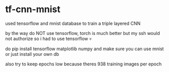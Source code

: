# tf-cnn-mnist
used tensorflow and mnist database to train a triple layered CNN

by the way do NOT use tensorflow, torch is much better but my ssh would not authorize so i had to use tensorflow 💀

do pip install tensorflow matplotlib numpy and make sure you can use mnist or just install your own db

also try to keep epochs low because theres 938 training images per epoch
